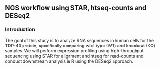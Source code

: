 ## NGS workflow using STAR, htseq-counts and DESeq2

### Introduction
The goal of this study is to analyze RNA sequences in human cells for the TDP-43 protein, specifically comparing wild-type (WT) and knockout (KO) samples. We will perform expression profiling using high-throughput sequencing using STAR for alignment and htseq for read-counts and conduct downstream analysis in R using the DESeq2 approach.



